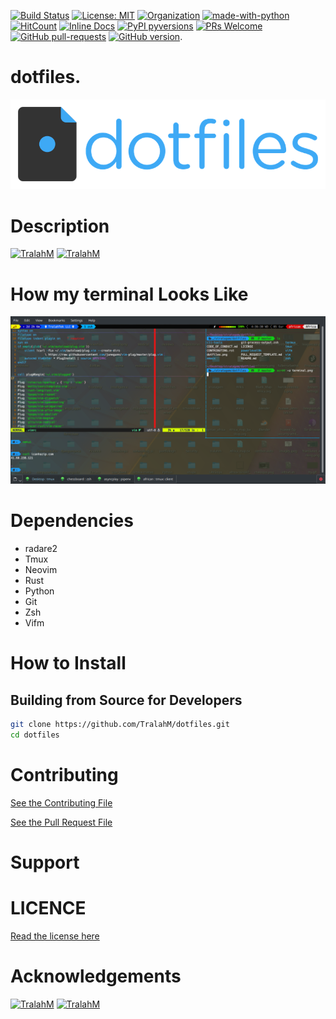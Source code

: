 [![Build Status](https://travis-ci.com/TralahM/dotfiles.svg?branch=master)](https://travis-ci.com/TralahM/dotfiles)
[![License: MIT](https://img.shields.io/badge/License-MIT-red.svg)](https://opensource.org/licenses/MIT)
[![Organization](https://img.shields.io/badge/Org-TralahTek-blue.svg)](https://github.com/TralahTek)
[![made-with-python](https://img.shields.io/badge/Made%20with-Python-1f425f.svg)](https://www.python.org/)
[![HitCount](http://hits.dwyl.io/TralahM/dotfiles.svg)](http://dwyl.io/TralahM/dotfiles)
[![Inline Docs](http://inch-ci.org/github/TralahM/dotfiles.svg?branch=master)](http://inch-ci.org/github/TralahM/dotfiles)
[![PyPI pyversions](https://img.shields.io/pypi/pyversions/ansicolortags.svg)](https://pypi.python.org/pypi/ansicolortags/)
[![PRs Welcome](https://img.shields.io/badge/PRs-welcome-brightgreen.svg?style=flat-square)](https://github.com/TralahM/pull/)
[![GitHub pull-requests](https://img.shields.io/github/issues-pr/Naereen/StrapDown.js.svg)](https://gitHub.com/TralahM/dotfiles/pull/)
[![GitHub version](https://badge.fury.io/gh/Naereen%2FStrapDown.js.svg)](https://github.com/TralahM/dotfiles).

# dotfiles.
![MyDotfiles](dotfiles.png)

# Description

[![TralahM](https://img.shields.io/badge/Engineer-TralahM-blue.svg?style=for-the-badge)](https://github.com/TralahM)
[![TralahM](https://img.shields.io/badge/Maintainer-TralahM-green.svg?style=for-the-badge)](https://github.com/TralahM)

# How my terminal Looks Like
![Terminal](terminal.png)

# Dependencies
- radare2
- Tmux
- Neovim
- Rust
- Python
- Git
- Zsh
- Vifm

# How to Install


## Building from Source for Developers

```Bash
git clone https://github.com/TralahM/dotfiles.git
cd dotfiles
```

# Contributing
[See the Contributing File](CONTRIBUTING.rst)


[See the Pull Request File](PULL_REQUEST_TEMPLATE.md)


# Support

# LICENCE
[Read the license here](LICENSE)


# Acknowledgements

[![TralahM](https://img.shields.io/badge/Engineer-TralahM-blue.svg?style=for-the-badge)](https://github.com/TralahM)
[![TralahM](https://img.shields.io/badge/Maintainer-TralahM-green.svg?style=for-the-badge)](https://github.com/TralahM)

